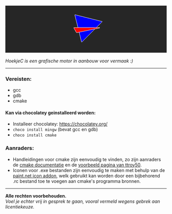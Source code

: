 ![](afbeeldingen/Logo/Logo_Hoofd.png)

_HoekjeC is een grafische motor in aanbouw voor vermaak :)_

---

### Vereisten:
- gcc
- gdb
- cmake

#### Kan via chocolatey geinstalleerd worden:
- Installeer chocolatey: https://chocolatey.org/
- `choco install mingw` (bevat gcc en gdb)
- `choco install cmake`

### Aanraders:
- Handleidingen voor cmake zijn eenvoudig te vinden, zo zijn aanraders de [cmake documentatie](https://cmake.org/cmake/help/v3.18/) en de [voorbeeld pagina van ttroy50](https://github.com/ttroy50/cmake-examples).
- Iconen voor .exe bestanden zijn eenvoudig te maken met behulp van de [paint.net icon addon](https://forums.getpaint.net/topic/927-icon-cursor-and-animated-cursor-format-v37-may-2010/), welk gebruikt kan worden door een bijbehorend .rc bestand toe te voegen aan cmake's programma bronnen.

---
**Alle rechten voorbehouden.**<br>
_Voel je echter vrij in gesprek te gaan, vooral vermeld wegens gebrek aan licentiekeuze._
